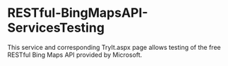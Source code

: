 # RESTful-BingMapsAPI-ServicesTesting
This service and corresponding TryIt.aspx page allows testing of the free RESTful Bing Maps API provided by Microsoft.
